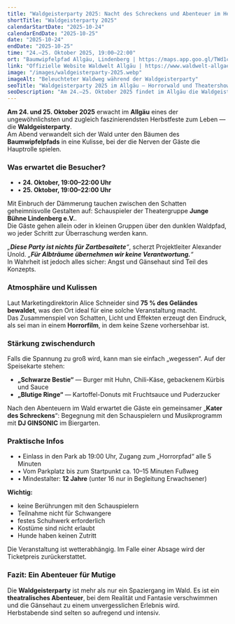 ```yaml
---
title: "Waldgeisterparty 2025: Nacht des Schreckens und Abenteuer im Herbstwald"
shortTitle: "Waldgeisterparty 2025"
calendarStartDate: "2025-10-24"
calendarEndDate: "2025-10-25"
date: "2025-10-24"
endDate: "2025-10-25"
time: "24.–25. Oktober 2025, 19:00–22:00"
ort: "Baumwipfelpfad Allgäu, Lindenberg | https://maps.app.goo.gl/TWd1cBN18zxeJ2Lg8"
link: "Offizielle Website Waldwelt Allgäu | https://www.waldwelt-allgaeu.de/veranstaltungen/waldgeisterparty/"
image: "/images/waldgeisterparty-2025.webp"
imageAlt: "Beleuchteter Waldweg während der Waldgeisterparty"
seoTitle: "Waldgeisterparty 2025 im Allgäu — Horrorwald und Theatershow"
seoDescription: "Am 24.–25. Oktober 2025 findet im Allgäu die Waldgeisterparty statt: Nachtwald, Schauspieler, Lichteffekte, Horror und kulinarische Specials. Mindestalter 12 Jahre."
---
```


**Am 24. und 25. Oktober 2025** erwacht im **Allgäu** eines der ungewöhnlichsten und zugleich faszinierendsten Herbstfeste zum Leben — die **Waldgeisterparty**.  
Am Abend verwandelt sich der Wald unter den Bäumen des **Baumwipfelpfads** in eine Kulisse, bei der die Nerven der Gäste die Hauptrolle spielen.

### Was erwartet die Besucher?

- • **24. Oktober, 19:00–22:00 Uhr**  
- • **25. Oktober, 19:00–22:00 Uhr**  

Mit Einbruch der Dämmerung tauchen zwischen den Schatten geheimnisvolle Gestalten auf: Schauspieler der Theatergruppe **Junge Bühne Lindenberg e.V.**.  
Die Gäste gehen allein oder in kleinen Gruppen über den dunklen Waldpfad, wo jeder Schritt zur Überraschung werden kann.

_„**Diese Party ist nichts für Zartbesaitete**“_, scherzt Projektleiter Alexander Unold. _„**Für Albträume übernehmen wir keine Verantwortung.**“_  
In Wahrheit ist jedoch alles sicher: Angst und Gänsehaut sind Teil des Konzepts.

### Atmosphäre und Kulissen

Laut Marketingdirektorin Alice Schneider sind **75 % des Geländes bewaldet**, was den Ort ideal für eine solche Veranstaltung macht.  
Das Zusammenspiel von Schatten, Licht und Effekten erzeugt den Eindruck, als sei man in einem **Horrorfilm**, in dem keine Szene vorhersehbar ist.

### Stärkung zwischendurch

Falls die Spannung zu groß wird, kann man sie einfach „wegessen“. Auf der Speisekarte stehen:  

- **„Schwarze Bestie“** — Burger mit Huhn, Chili-Käse, gebackenem Kürbis und Sauce  
- **„Blutige Ringe“** — Kartoffel-Donuts mit Fruchtsauce und Puderzucker  

Nach den Abenteuern im Wald erwartet die Gäste ein gemeinsamer „**Kater des Schreckens**“: Begegnung mit den Schauspielern und Musikprogramm mit **DJ GINSONIC** im Biergarten.

### Praktische Infos

- • Einlass in den Park ab 19:00 Uhr, Zugang zum „Horrorpfad“ alle 5 Minuten  
- • Vom Parkplatz bis zum Startpunkt ca. 10–15 Minuten Fußweg  
- • Mindestalter: **12 Jahre** (unter 16 nur in Begleitung Erwachsener)  

**Wichtig:**

- keine Berührungen mit den Schauspielern  
- Teilnahme nicht für Schwangere  
- festes Schuhwerk erforderlich  
- Kostüme sind nicht erlaubt  
- Hunde haben keinen Zutritt  

Die Veranstaltung ist wetterabhängig. Im Falle einer Absage wird der Ticketpreis zurückerstattet.

### Fazit: Ein Abenteuer für Mutige

Die **Waldgeisterparty** ist mehr als nur ein Spaziergang im Wald. Es ist ein **theatralisches Abenteuer**, bei dem Realität und Fantasie verschwimmen und die Gänsehaut zu einem unvergesslichen Erlebnis wird.  
Herbstabende sind selten so aufregend und intensiv.
